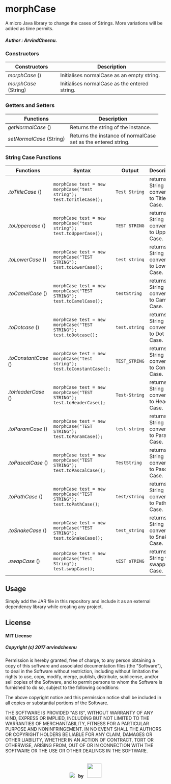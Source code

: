 # morphCase
A micro Java library to change the cases of Strings. More variations will be added as time permits.
##### Author : ArvindCheenu.

### Constructors

| Constructors | Description |
--- | --- |
*morphCase* ()  | Initialises normalCase as an empty string.
*morphCase* (String)  | Initialises normalCase as the entered string.

### Getters and Setters

| Functions | Description |
--- | --- |
*getNormalCase* ()  | Returns the string of the instance.
*setNormalCase* (String)  | Returns the instance of normalCase<br/>set as the entered string.

### String Case Functions

| Functions | Syntax | Output | Description |
--- | --- | --- | --- | 
.*toTitleCase* () | ```morphCase test = new morphCase("test string");   test.toTitleCase();```|`Test String`| returns String converted to Title Case.
.*toUppercase* () | ```morphCase test = new morphCase("test string");   test.toUpperCase();```|`TEST STRING`| returns String converted to Upper Case.
.*toLowerCase* () | ```morphCase test = new morphCase("TEST STRING");   test.toLowerCase();```|`test string`| returns String converted to Lower Case.
.*toCamelCase* () | ```morphCase test = new morphCase("TEST STRING");   test.toCamelCase();```|`testString`| returns String converted to Camel Case.
.*toDotcase* () | ```morphCase test = new morphCase("TEST STRING");   test.toDotcase();```|`test.string`| returns String converted to Dot Case.
.*toConstantCase* () | ```morphCase test = new morphCase("test string");   test.toConstantCase();```|`TEST_STRING`| returns String converted to Constant Case.
.*toHeaderCase* () | ```morphCase test = new morphCase("TEST STRING");   test.toHeaderCase();```|`Test-String`| returns String converted to Header Case.
.*toParamCase* () | ```morphCase test = new morphCase("TEST STRING");   test.toParamCase();```|`test-string`| returns String converted to Param Case.
.*toPascalCase* () | ```morphCase test = new morphCase("TEST STRING");   test.toPascalCase();```|`TestString`| returns String converted to Pascal Case.
.*toPathCase* () | ```morphCase test = new morphCase("TEST STRING");   test.toPathCase();```|`test/string`| returns String converted to Path Case.
.*toSnakeCase* () | ```morphCase test = new morphCase("TEST STRING");   test.toSnakeCase();```|`test_string`| returns String converted to Snake Case.
.*swapCase* () |  ```morphCase test = new morphCase("Test String");   test.swapCase();```|`tEST sTRING`| returns String with swapped Case.

## Usage 

Simply add the JAR file in this repository and include it as an external dependency library while creating any project.

## License

#### MIT License

##### *Copyright (c) 2017 arvindcheenu*

Permission is hereby granted, free of charge, to any person obtaining a copy
of this software and associated documentation files (the "Software"), to deal
in the Software without restriction, including without limitation the rights
to use, copy, modify, merge, publish, distribute, sublicense, and/or sell
copies of the Software, and to permit persons to whom the Software is
furnished to do so, subject to the following conditions:

The above copyright notice and this permission notice shall be included in all
copies or substantial portions of the Software.

THE SOFTWARE IS PROVIDED "AS IS", WITHOUT WARRANTY OF ANY KIND, EXPRESS OR
IMPLIED, INCLUDING BUT NOT LIMITED TO THE WARRANTIES OF MERCHANTABILITY,
FITNESS FOR A PARTICULAR PURPOSE AND NONINFRINGEMENT. IN NO EVENT SHALL THE
AUTHORS OR COPYRIGHT HOLDERS BE LIABLE FOR ANY CLAIM, DAMAGES OR OTHER
LIABILITY, WHETHER IN AN ACTION OF CONTRACT, TORT OR OTHERWISE, ARISING FROM,
OUT OF OR IN CONNECTION WITH THE SOFTWARE OR THE USE OR OTHER DEALINGS IN THE
SOFTWARE.

<p align="center"> 
<br/>
<img style="padding-top:15px;" src="http://forthebadge.com/badges/built-with-swag.svg"/>
  <span style="font-weight:bold;">&nbsp;&nbsp;by&nbsp;&nbsp;</span>
<img src="https://avatars1.githubusercontent.com/u/13925213?s=460&v=4" width="45px" height="45px"/>
<br/>
</p>
